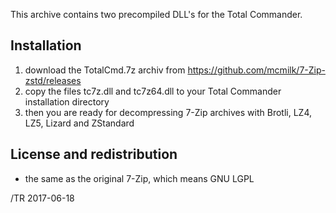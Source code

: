 
This archive contains two precompiled DLL's for the Total Commander.

## Installation

1. download the TotalCmd.7z archiv from https://github.com/mcmilk/7-Zip-zstd/releases
2. copy the files tc7z.dll and tc7z64.dll to your Total Commander installation directory
3. then you are ready for decompressing 7-Zip archives with Brotli, LZ4, LZ5, Lizard and ZStandard

## License and redistribution

- the same as the original 7-Zip, which means GNU LGPL

/TR 2017-06-18
